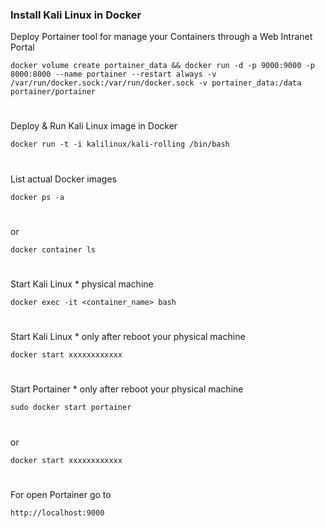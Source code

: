 ### Install Kali Linux in Docker


Deploy Portainer tool for manage your Containers through a Web Intranet Portal

    docker volume create portainer_data && docker run -d -p 9000:9000 -p 8000:8000 --name portainer --restart always -v /var/run/docker.sock:/var/run/docker.sock -v portainer_data:/data portainer/portainer

#
Deploy & Run Kali Linux image in Docker

    docker run -t -i kalilinux/kali-rolling /bin/bash

#
List actual Docker images 

    docker ps -a
#
or

    docker container ls

#
Start Kali Linux *  physical machine 

    docker exec -it <container_name> bash

#
Start Kali Linux * only after reboot your physical machine 

    docker start xxxxxxxxxxxx


#
Start Portainer * only after reboot your physical machine 

    sudo docker start portainer
#
or

    docker start xxxxxxxxxxxx




#
#

For open Portainer go to

    http://localhost:9000
